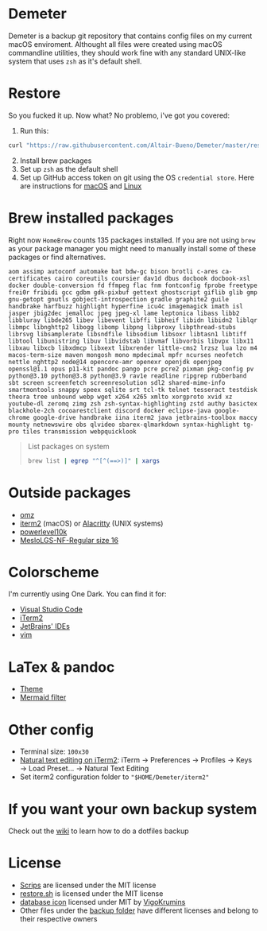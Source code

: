 # Demeter

Demeter is a backup git repository that contains config files on my current
macOS enviroment. Althought all files were created using macOS commandline
utilities, they should work fine with any standard UNIX-like system that uses
`zsh` as it's default shell.

# Restore

So you fucked it up. Now what? No problemo, i've got you covered:

1. Run this:

```bash
curl "https://raw.githubusercontent.com/Altair-Bueno/Demeter/master/restore.sh" | bash
```

2. Install brew packages
3. Set up `zsh` as the default shell
4. Set up GitHub access token on git using the OS `credential store`. Here are
   instructions for
   [macOS](https://gist.github.com/nepsilon/0fd0c779f76d7172f12477ba9d71bb66)
   and
   [Linux](https://stackoverflow.com/questions/5343068/is-there-a-way-to-cache-https-credentials-for-pushing-commits/18362082#18362082)

# Brew installed packages

Right now `HomeBrew` counts 135 packages installed. If you are not using `brew`
as your package manager you might need to manually install some of these
packages or find alternatives.

```brew_packages
aom assimp autoconf automake bat bdw-gc bison brotli c-ares ca-certificates cairo coreutils coursier dav1d dbus docbook docbook-xsl docker double-conversion fd ffmpeg flac fnm fontconfig fprobe freetype frei0r fribidi gcc gdbm gdk-pixbuf gettext ghostscript giflib glib gmp gnu-getopt gnutls gobject-introspection gradle graphite2 guile handbrake harfbuzz highlight hyperfine icu4c imagemagick imath isl jasper jbig2dec jemalloc jpeg jpeg-xl lame leptonica libass libb2 libbluray libde265 libev libevent libffi libheif libidn libidn2 liblqr libmpc libnghttp2 libogg libomp libpng libproxy libpthread-stubs librsvg libsamplerate libsndfile libsodium libsoxr libtasn1 libtiff libtool libunistring libuv libvidstab libvmaf libvorbis libvpx libx11 libxau libxcb libxdmcp libxext libxrender little-cms2 lrzsz lua lzo m4 macos-term-size maven mongosh mono mpdecimal mpfr ncurses neofetch nettle nghttp2 node@14 opencore-amr openexr openjdk openjpeg openssl@1.1 opus p11-kit pandoc pango pcre pcre2 pixman pkg-config pv python@3.10 python@3.8 python@3.9 rav1e readline ripgrep rubberband sbt screen screenfetch screenresolution sdl2 shared-mime-info smartmontools snappy speex sqlite srt tcl-tk telnet tesseract testdisk theora tree unbound webp wget x264 x265 xmlto xorgproto xvid xz youtube-dl zeromq zimg zsh zsh-syntax-highlighting zstd authy basictex blackhole-2ch cocoarestclient discord docker eclipse-java google-chrome google-drive handbrake iina iterm2 java jetbrains-toolbox maccy mounty netnewswire obs qlvideo sbarex-qlmarkdown syntax-highlight tg-pro tiles transmission webpquicklook
```

> List packages on system
>
> ```bash
> brew list | egrep "^[^(==>)]" | xargs
> ```

# Outside packages

- [omz](https://ohmyz.sh/)
- [iterm2](https://iterm2.com/) (macOS) or
  [Alacritty](https://github.com/alacritty/alacritty) (UNIX systems)
- [powerlevel10k](https://github.com/romkatv/powerlevel10k)
- [MesloLGS-NF-Regular size 16](https://github.com/romkatv/powerlevel10k#meslo-nerd-font-patched-for-powerlevel10k)

# Colorscheme

I'm currently using One Dark. You can find it for:

- [Visual Studio Code](https://github.com/one-dark/vscode-one-dark-theme)
- [iTerm2](https://github.com/one-dark/iterm-one-dark-theme)
- [JetBrains' IDEs](https://github.com/one-dark/jetbrains-one-dark-theme)
- [vim](https://github.com/joshdick/onedark.vim/)

# LaTex & pandoc

- [Theme](https://github.com/Wandmalfarbe/pandoc-latex-template)
- [Mermaid filter](https://github.com/raghur/mermaid-filter)

# Other config

- Terminal size: `100x30`
- [Natural text editing on iTerm2](https://medium.com/@Clovis_app/configuration-of-a-beautiful-efficient-terminal-and-prompt-on-osx-in-7-minutes-827c29391961):
  iTerm → Preferences → Profiles → Keys → Load Preset… → Natural Text Editing
- Set iterm2 configuration folder to `"$HOME/Demeter/iterm2"`

# If you want your own backup system

Check out the [wiki](https://github.com/Altair-Bueno/Demeter/wiki) to learn how
to do a dotfiles backup

# License

- [Scrips](scripts/) are licensed under the MIT license
- [restore.sh](restore.sh) is licensed under the MIT license
- [database icon](Icon?) licensed under MIT by
  [VigoKrumins](https://github.com/VigoKrumins/folder-icons/)
- Other files under the [backup folder](backup/) have different licenses and
  belong to their respective owners
